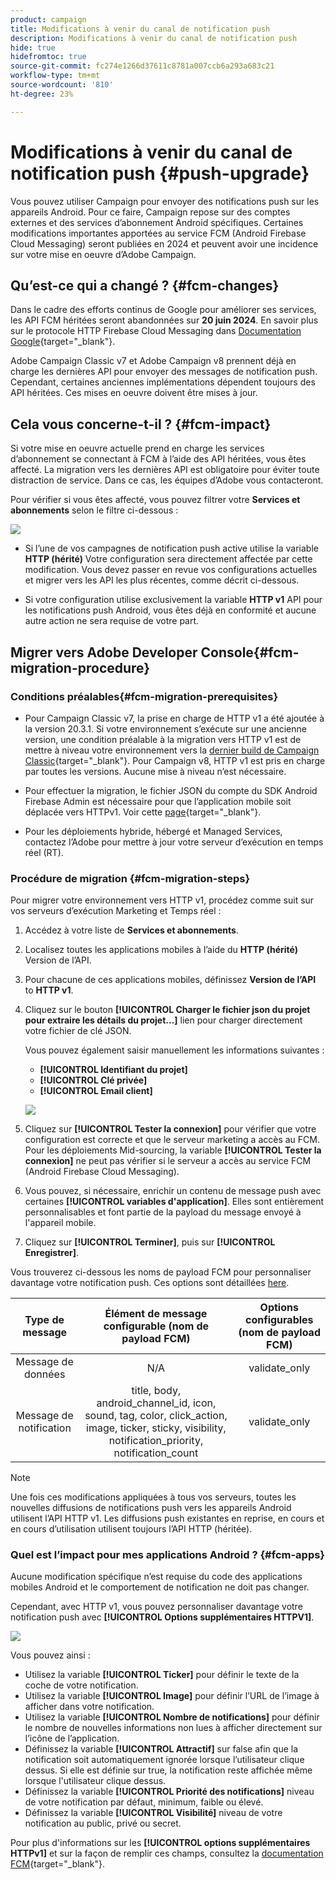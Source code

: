 ```yaml
---
product: campaign
title: Modifications à venir du canal de notification push
description: Modifications à venir du canal de notification push
hide: true
hidefromtoc: true
source-git-commit: fc274e1266d37611c8781a007ccb6a293a683c21
workflow-type: tm+mt
source-wordcount: '810'
ht-degree: 23%

---
```


# Modifications à venir du canal de notification push {#push-upgrade}

Vous pouvez utiliser Campaign pour envoyer des notifications push sur les appareils Android. Pour ce faire, Campaign repose sur des comptes externes et des services d’abonnement Android spécifiques. Certaines modifications importantes apportées au service FCM (Android Firebase Cloud Messaging) seront publiées en 2024 et peuvent avoir une incidence sur votre mise en oeuvre d’Adobe Campaign.

## Qu’est-ce qui a changé ? {#fcm-changes}

Dans le cadre des efforts continus de Google pour améliorer ses services, les API FCM héritées seront abandonnées sur **20 juin 2024**. En savoir plus sur le protocole HTTP Firebase Cloud Messaging dans [Documentation Google](https://firebase.google.com/docs/cloud-messaging/http-server-ref){target="_blank"}.

Adobe Campaign Classic v7 et Adobe Campaign v8 prennent déjà en charge les dernières API pour envoyer des messages de notification push. Cependant, certaines anciennes implémentations dépendent toujours des API héritées. Ces mises en oeuvre doivent être mises à jour.

## Cela vous concerne-t-il ? {#fcm-impact}

Si votre mise en oeuvre actuelle prend en charge les services d’abonnement se connectant à FCM à l’aide des API héritées, vous êtes affecté. La migration vers les dernières API est obligatoire pour éviter toute distraction de service. Dans ce cas, les équipes d’Adobe vous contacteront.

Pour vérifier si vous êtes affecté, vous pouvez filtrer votre **Services et abonnements** selon le filtre ci-dessous :

![](assets/filter-services-fcm.png)


* Si l’une de vos campagnes de notification push active utilise la variable **HTTP (hérité)** Votre configuration sera directement affectée par cette modification. Vous devez passer en revue vos configurations actuelles et migrer vers les API les plus récentes, comme décrit ci-dessous.

* Si votre configuration utilise exclusivement la variable **HTTP v1** API pour les notifications push Android, vous êtes déjà en conformité et aucune autre action ne sera requise de votre part.

## Migrer vers Adobe Developer Console{#fcm-migration-procedure}

### Conditions préalables{#fcm-migration-prerequisites}

* Pour Campaign Classic v7, la prise en charge de HTTP v1 a été ajoutée à la version 20.3.1. Si votre environnement s’exécute sur une ancienne version, une condition préalable à la migration vers HTTP v1 est de mettre à niveau votre environnement vers la [dernier build de Campaign Classic](https://experienceleague.adobe.com/docs/campaign-classic/using/release-notes/latest-release.html?lang=fr){target="_blank"}. Pour Campaign v8, HTTP v1 est pris en charge par toutes les versions. Aucune mise à niveau n’est nécessaire.

* Pour effectuer la migration, le fichier JSON du compte du SDK Android Firebase Admin est nécessaire pour que l’application mobile soit déplacée vers HTTPv1. Voir cette [page](https://firebase.google.com/docs/admin/setup#initialize-sdk){target="_blank"}.

* Pour les déploiements hybride, hébergé et Managed Services, contactez l’Adobe pour mettre à jour votre serveur d’exécution en temps réel (RT).

### Procédure de migration {#fcm-migration-steps}

Pour migrer votre environnement vers HTTP v1, procédez comme suit sur vos serveurs d’exécution Marketing et Temps réel :

1. Accédez à votre liste de **Services et abonnements**.
1. Localisez toutes les applications mobiles à l’aide du **HTTP (hérité)** Version de l’API.
1. Pour chacune de ces applications mobiles, définissez **Version de l’API** to **HTTP v1**.
1. Cliquez sur le bouton **[!UICONTROL Charger le fichier json du projet pour extraire les détails du projet...]** lien pour charger directement votre fichier de clé JSON.

   Vous pouvez également saisir manuellement les informations suivantes :
   * **[!UICONTROL Identifiant du projet]**
   * **[!UICONTROL Clé privée]**
   * **[!UICONTROL Email client]**

   ![](assets/android-http-v1-config.png)

1. Cliquez sur **[!UICONTROL Tester la connexion]** pour vérifier que votre configuration est correcte et que le serveur marketing a accès au FCM. Pour les déploiements Mid-sourcing, la variable **[!UICONTROL Tester la connexion]** ne peut pas vérifier si le serveur a accès au service FCM (Android Firebase Cloud Messaging).
1. Vous pouvez, si nécessaire, enrichir un contenu de message push avec certaines **[!UICONTROL variables d&#39;application]**. Elles sont entièrement personnalisables et font partie de la payload du message envoyé à l&#39;appareil mobile.
1. Cliquez sur **[!UICONTROL Terminer]**, puis sur **[!UICONTROL Enregistrer]**.

Vous trouverez ci-dessous les noms de payload FCM pour personnaliser davantage votre notification push. Ces options sont détaillées [here](#fcm-apps).

| Type de message | Élément de message configurable (nom de payload FCM) | Options configurables (nom de payload FCM) |
|:-:|:-:|:-:|
| Message de données | N/A | validate_only |
| Message de notification | title, body, android_channel_id, icon, sound, tag, color, click_action, image, ticker, sticky, visibility, notification_priority, notification_count <br> | validate_only |


>[!NOTE]
>
>Une fois ces modifications appliquées à tous vos serveurs, toutes les nouvelles diffusions de notifications push vers les appareils Android utilisent l’API HTTP v1. Les diffusions push existantes en reprise, en cours et en cours d’utilisation utilisent toujours l’API HTTP (héritée).

### Quel est l’impact pour mes applications Android ? {#fcm-apps}

Aucune modification spécifique n’est requise du code des applications mobiles Android et le comportement de notification ne doit pas changer.

Cependant, avec HTTP v1, vous pouvez personnaliser davantage votre notification push avec **[!UICONTROL Options supplémentaires HTTPV1]**.

![](assets/android-push-additional-options.png)

Vous pouvez ainsi :

* Utilisez la variable **[!UICONTROL Ticker]** pour définir le texte de la coche de votre notification.
* Utilisez la variable **[!UICONTROL Image]** pour définir l’URL de l’image à afficher dans votre notification.
* Utilisez la variable **[!UICONTROL Nombre de notifications]** pour définir le nombre de nouvelles informations non lues à afficher directement sur l’icône de l’application.
* Définissez la variable **[!UICONTROL Attractif]** sur false afin que la notification soit automatiquement ignorée lorsque l’utilisateur clique dessus. Si elle est définie sur true, la notification reste affichée même lorsque l&#39;utilisateur clique dessus.
* Définissez la variable **[!UICONTROL Priorité des notifications]** niveau de votre notification par défaut, minimum, faible ou élevé.
* Définissez la variable **[!UICONTROL Visibilité]** niveau de votre notification au public, privé ou secret.

Pour plus d&#39;informations sur les **[!UICONTROL options supplémentaires HTTPv1]** et sur la façon de remplir ces champs, consultez la [documentation FCM](https://firebase.google.com/docs/reference/fcm/rest/v1/projects.messages#androidnotification){target="_blank"}.

